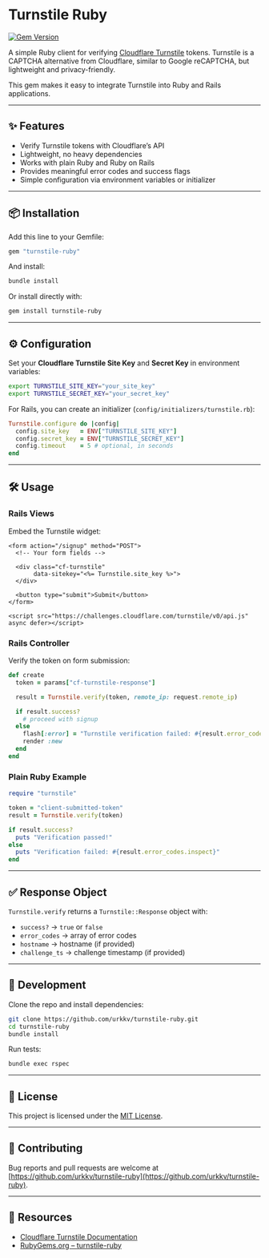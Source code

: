 # Turnstile Ruby

[![Gem Version](https://badge.fury.io/rb/turnstile-ruby.svg)](https://badge.fury.io/rb/turnstile-ruby)

A simple Ruby client for verifying [Cloudflare Turnstile](https://developers.cloudflare.com/turnstile/) tokens.
Turnstile is a CAPTCHA alternative from Cloudflare, similar to Google reCAPTCHA, but lightweight and privacy-friendly.

This gem makes it easy to integrate Turnstile into Ruby and Rails applications.

---

## ✨ Features

- Verify Turnstile tokens with Cloudflare’s API
- Lightweight, no heavy dependencies
- Works with plain Ruby and Ruby on Rails
- Provides meaningful error codes and success flags
- Simple configuration via environment variables or initializer

---

## 📦 Installation

Add this line to your Gemfile:

```ruby
gem "turnstile-ruby"
```

And install:

```bash
bundle install
```

Or install directly with:

```bash
gem install turnstile-ruby
```

---

## ⚙️ Configuration

Set your **Cloudflare Turnstile Site Key** and **Secret Key** in environment variables:

```bash
export TURNSTILE_SITE_KEY="your_site_key"
export TURNSTILE_SECRET_KEY="your_secret_key"
```

For Rails, you can create an initializer (`config/initializers/turnstile.rb`):

```ruby
Turnstile.configure do |config|
  config.site_key   = ENV["TURNSTILE_SITE_KEY"]
  config.secret_key = ENV["TURNSTILE_SECRET_KEY"]
  config.timeout    = 5 # optional, in seconds
end
```

---

## 🛠 Usage

### Rails Views

Embed the Turnstile widget:

```erb
<form action="/signup" method="POST">
  <!-- Your form fields -->

  <div class="cf-turnstile"
       data-sitekey="<%= Turnstile.site_key %>">
  </div>

  <button type="submit">Submit</button>
</form>

<script src="https://challenges.cloudflare.com/turnstile/v0/api.js" async defer></script>
```

### Rails Controller

Verify the token on form submission:

```ruby
def create
  token = params["cf-turnstile-response"]

  result = Turnstile.verify(token, remote_ip: request.remote_ip)

  if result.success?
    # proceed with signup
  else
    flash[:error] = "Turnstile verification failed: #{result.error_codes.join(", ")}"
    render :new
  end
end
```

### Plain Ruby Example

```ruby
require "turnstile"

token = "client-submitted-token"
result = Turnstile.verify(token)

if result.success?
  puts "Verification passed!"
else
  puts "Verification failed: #{result.error_codes.inspect}"
end
```

---

## ✅ Response Object

`Turnstile.verify` returns a `Turnstile::Response` object with:

- `success?` → `true` or `false`  
- `error_codes` → array of error codes  
- `hostname` → hostname (if provided)  
- `challenge_ts` → challenge timestamp (if provided)  

---

## 🚀 Development

Clone the repo and install dependencies:

```bash
git clone https://github.com/urkkv/turnstile-ruby.git
cd turnstile-ruby
bundle install
```

Run tests:

```bash
bundle exec rspec
```

---

## 📜 License

This project is licensed under the [MIT License](LICENSE).

---

## 🙌 Contributing

Bug reports and pull requests are welcome at  
[https://github.com/urkkv/turnstile-ruby](https://github.com/urkkv/turnstile-ruby).

---

## 🔗 Resources

- [Cloudflare Turnstile Documentation](https://developers.cloudflare.com/turnstile/)  
- [RubyGems.org – turnstile-ruby](https://rubygems.org/gems/turnstile-ruby)  
